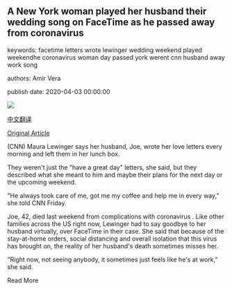 ## A New York woman played her husband their wedding song on FaceTime as he passed away from coronavirus

keywords: facetime letters wrote lewinger wedding weekend played weekendhe coronavirus woman day passed york werent cnn husband away work song

authors: Amir Vera

publish date: 2020-04-03 00:00:00

![](https://cdn.cnn.com/cnnnext/dam/assets/200404013639-joe-lewinger-coronavirus-super-tease.jpg)

[中文翻译](A%20New%20York%20woman%20played%20her%20husband%20their%20wedding%20song%20on%20FaceTime%20as%20he%20passed%20away%20from%20coronavirus_zh.md)

[Original Article](https://edition.cnn.com/2020/04/03/us/wife-facetime-husband-coronavirus-death/index.html)

(CNN) Maura Lewinger says her husband, Joe, wrote her love letters every morning and left them in her lunch box.

They weren't just the "have a great day" letters, she said, but they described what she meant to him and maybe their plans for the next day or the upcoming weekend.

"He always took care of me, got me my coffee and help me in every way," she told CNN Friday.

Joe, 42, died last weekend from complications with coronavirus . Like other families across the US right now, Lewinger had to say goodbye to her husband virtually, over FaceTime in their case. She said that because of the stay-at-home orders, social distancing and overall isolation that this virus has brought on, the reality of her husband's death sometimes misses her.

"Right now, not seeing anybody, it sometimes just feels like he's at work," she said.

Read More